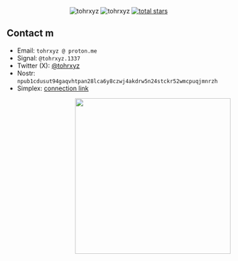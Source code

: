 <p align="center">
  <img src="https://komarev.com/ghpvc/?username=tohrxyz&label=Visitors&color=0e75b6&style=flat" alt="tohrxyz" /> <img src="https://img.shields.io/github/followers/tohrxyz?label=Followers&style=flat&color=0e75b6" alt="tohrxyz"/>
 <a href="https://github.com/tohrxyz?tab=repositories&sort=stargazers">
    <img alt="total stars" title="Total stars on GitHub" src="https://custom-icon-badges.herokuapp.com/badge/dynamic/json?logo=star&color=0e75b6&label=Stars&style=flat&query=%24.stars&url=https://api.github-star-counter.workers.dev/user/tohrxyz"/></a>
  </p>

## Contact m
- Email: `tohrxyz @ proton.me`
- Signal: `@tohrxyz.1337`
- Twitter (X): [@tohrxyz](https://twitter.com/tohrxyz)
- Nostr: `npub1cdusut94gaqvhtpan28lca6y8czwj4akdrw5n24stckr52wmcpuqjmnrzh`
- Simplex: [connection link](https://simplex.chat/contact#/?v=2-7&smp=smp%3A%2F%2FN_McQS3F9TGoh4ER0QstUf55kGnNSd-wXfNPZ7HukcM%3D%40smp19.simplex.im%2FST4q5njqDdxEPg8xM1wemTC6foKBGvpH%23%2F%3Fv%3D1-3%26dh%3DMCowBQYDK2VuAyEAHcTF4L9CRsF1xjb9kTi8YZ1ekbg-AFkzYAHxz9zLUxE%253D%26srv%3Di53bbtoqhlc365k6kxzwdp5w3cdt433s7bwh3y32rcbml2vztiyyz5id.onion)

<img src="https://raw.githubusercontent.com/MicaelliMedeiros/micaellimedeiros/master/image/computer-illustration.png" min-width="380px" max-width="400px" width="350px" align="right"> <br>
<!---
tomashrib/tomashrib is a ✨ special ✨ repository because its `README.md` (this file) appears on your GitHub profile.
You can click the Preview link to take a look at your changes.
--->
